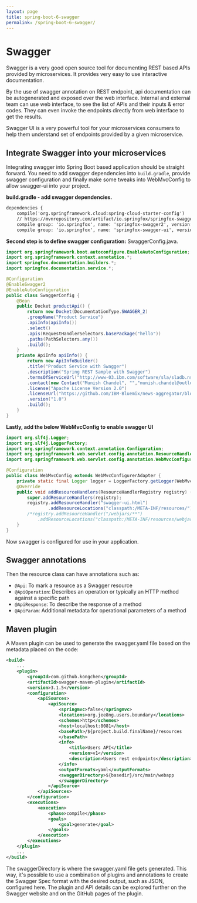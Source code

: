 ```yaml
---
layout: page
title: spring-boot-6-swagger
permalink: /spring-boot-6-swagger/
---
```

Swagger
=======

Swagger is a very good open source tool for documenting REST based APIs provided by microservices. It provides very easy to use interactive documentation.

By the use of swagger annotation on REST endpoint, api documentation can be autogenerated and exposed over the web interface. Internal and external team can use web interface, to see the list of APIs and their inputs & error codes. They can even invoke the endpoints directly from web interface to get the results.

Swagger UI is a very powerful tool for your microservices consumers to help them understand set of endpoints provided by a given microservice.

Integrate Swagger into your microservices
-----------
Integrating swagger into Spring Boot based application should be straight forward. You need to add swagger dependencies into `build.gradle`, provide swagger configuration and finally make some tweaks into WebMvcConfig to allow swagger-ui into your project.

**build.gradle - add swagger dependencies.**
```xml
dependencies {
    compile('org.springframework.cloud:spring-cloud-starter-config')
    // https://mvnrepository.com/artifact/io.springfox/springfox-swagger2
    compile group: 'io.springfox', name: 'springfox-swagger2', version: '2.8.0'
    compile group: 'io.springfox', name: 'springfox-swagger-ui', version: '2.8.0'
```

**Second step is to define swagger configuration:**
SwaggerConfig.java.
```java
import org.springframework.boot.autoconfigure.EnableAutoConfiguration;
import org.springframework.context.annotation.*;
import springfox.documentation.builders.*;
import springfox.documentation.service.*;

@Configuration
@EnableSwagger2
@EnableAutoConfiguration
public class SwaggerConfig {
    @Bean
    public Docket productApi() {
        return new Docket(DocumentationType.SWAGGER_2)
        .groupName("Product Service")
        .apiInfo(apiInfo())
        .select()
        .apis(RequestHandlerSelectors.basePackage("hello"))
        .paths(PathSelectors.any())
        .build();
    }
    private ApiInfo apiInfo() {
        return new ApiInfoBuilder()
        .title("Product Service with Swagger")
        .description("Spring REST Sample with Swagger")
        .termsOfServiceUrl("http://www-03.ibm.com/software/sla/sladb.nsf/sla/bm?Open")
        .contact(new Contact("Munish Chandel", "","munish.chandel@outlook.com"))
        .license("Apache License Version 2.0")
        .licenseUrl("https://github.com/IBM-Bluemix/news-aggregator/blob/master/LICENSE")
        .version("1.0")
        .build();
    }
}

```
**Lastly, add the below WebMvcConfig to enable swagger UI**

```java
import org.slf4j.Logger;
import org.slf4j.LoggerFactory;
import org.springframework.context.annotation.Configuration;
import org.springframework.web.servlet.config.annotation.ResourceHandlerRegistry;
import org.springframework.web.servlet.config.annotation.WebMvcConfigurerAdapter;

@Configuration
public class WebMvcConfig extends WebMvcConfigurerAdapter {
    private static final Logger logger = LoggerFactory.getLogger(WebMvcConfig.class);
    @Override
    public void addResourceHandlers(ResourceHandlerRegistry registry) {
        super.addResourceHandlers(registry);
        registry.addResourceHandler("swagger-ui.html")
                .addResourceLocations("classpath:/META-INF/resources/");
        /*registry.addResourceHandler("/webjars/**")
            .addResourceLocations("classpath:/META-INF/resources/webjars/");*/
    }
}

```
Now swagger is configured for use in your application.



Swagger annotations
-----------
Then the resource class can have annotations such as:

- `@Api`: To mark a resource as a Swagger resource
- `@ApiOperation`: Describes an operation or typically an HTTP method against a specific path
- `@ApiResponse`: To describe the response of a method
- `@ApiParam`: Additional metadata for operational parameters of a method

Maven plugin
-----------
A Maven plugin can be used to generate the swagger.yaml file based on the metadata placed on the code:
```xml
<build>
    ...
    <plugin>
        <groupId>com.github.kongchen</groupId>
        <artifactId>swagger-maven-plugin</artifactId>
        <version>3.1.5</version>
        <configuration>
            <apiSources>
                <apiSource>
                    <springmvc>false</springmvc>
                    <locations>org.jee8ng.users.boundary</locations>
                    <schemes>http</schemes>
                    <host>localhost:8081</host>
                    <basePath>/${project.build.finalName}/resources
                    </basePath>
                    <info>
                        <title>Users API</title>
                        <version>v1</version>
                        <description>Users rest endpoints</description>
                    </info>
                    <outputFormats>yaml</outputFormats>
                    <swaggerDirectory>${basedir}/src/main/webapp
                    </swaggerDirectory>
                </apiSource>
            </apiSources>
        </configuration>
        <executions>
            <execution>
                <phase>compile</phase>
                <goals>
                    <goal>generate</goal>
                </goals>
            </execution>
        </executions>
    </plugin>
    ...
</build>
```

The swaggerDirectory is where the swagger.yaml file gets generated. This way, it's possible to use a combination of plugins and annotations to create the Swagger Spec format with the desired output, such as JSON, configured here. The plugin and API details can be explored further on the Swagger website and on the GitHub pages of the plugin.















